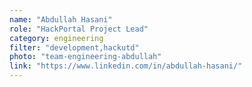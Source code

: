 ```yaml
---
name: "Abdullah Hasani"
role: "HackPortal Project Lead"
category: engineering
filter: "development,hackutd"
photo: "team-engineering-abdullah"
link: "https://www.linkedin.com/in/abdullah-hasani/"
---
```

